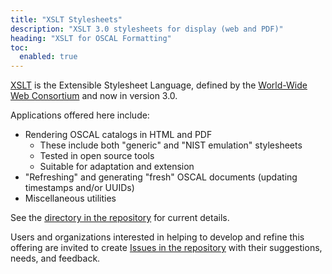```yaml
---
title: "XSLT Stylesheets"
description: "XSLT 3.0 stylesheets for display (web and PDF)"
heading: "XSLT for OSCAL Formatting"
toc:
  enabled: true
---
```


[XSLT](https://www.w3.org/TR/xslt-30/) is the Extensible Stylesheet Language, defined by the [World-Wide Web Consortium](https://www.w3.org/) and now in version 3.0.

Applications offered here include:

- Rendering OSCAL catalogs in HTML and PDF
  - These include both "generic" and "NIST emulation" stylesheets
  - Tested in open source tools 
  - Suitable for adaptation and extension
- "Refreshing" and generating "fresh" OSCAL documents (updating timestamps and/or UUIDs)
- Miscellaneous utilities

See the [directory in the repository](https://github.com/usnistgov/oscal-tools/tree/master/xslt) for current details.

Users and organizations interested in helping to develop and refine this offering are invited to create [Issues in the repository](https://github.com/usnistgov/oscal-tools/issues) with their suggestions, needs, and feedback. 



